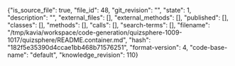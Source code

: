 {"is_source_file": true, "file_id": 48, "git_revision": "", "state": 1, "description": "", "external_files": [], "external_methods": [], "published": [], "classes": [], "methods": [], "calls": [], "search-terms": [], "filename": "/tmp/kavia/workspace/code-generation/quizsphere-1009-1017/quizsphere/README.container.md", "hash": "182f5e35390d4ccae1bb468b71576251", "format-version": 4, "code-base-name": "default", "knowledge_revision": 110}